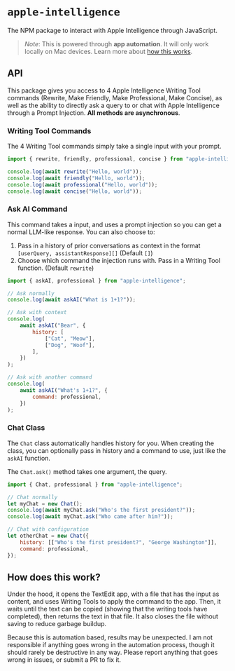 # `apple-intelligence`

The NPM package to interact with Apple Intelligence through JavaScript.

> _Note_: This is powered through **app automation**. It will only work locally on Mac devices. Learn more about [how this works](#how-does-this-work).

## API

This package gives you access to 4 Apple Intelligence Writing Tool commands (Rewrite, Make Friendly, Make Professional, Make Concise), as well as the ability to directly ask a query to or chat with Apple Intelligence through a Prompt Injection. **All methods are asynchronous**.

### Writing Tool Commands

The 4 Writing Tool commands simply take a single input with your prompt.

```javascript
import { rewrite, friendly, professional, concise } from "apple-intelligence";

console.log(await rewrite("Hello, world"));
console.log(await friendly("Hello, world"));
console.log(await professional("Hello, world"));
console.log(await concise("Hello, world"));
```

### Ask AI Command

This command takes a input, and uses a prompt injection so you can get a normal LLM-like response. You can also choose to:

1. Pass in a history of prior conversations as context in the format `[userQuery, assistantResponse][]` (Default `[]`)
2. Choose which command the injection runs with. Pass in a Writing Tool function. (Default `rewrite`)

```javascript
import { askAI, professional } from "apple-intelligence";

// Ask normally
console.log(await askAI("What is 1+1?"));

// Ask with context
console.log(
	await askAI("Bear", {
		history: [
			["Cat", "Meow"],
			["Dog", "Woof"],
		],
	})
);

// Ask with another command
console.log(
	await askAI("What's 1+1?", {
		command: professional,
	})
);
```

### Chat Class

The `Chat` class automatically handles history for you. When creating the class, you can optionally pass in history and a command to use, just like the `askAI` function.

The `Chat.ask()` method takes one argument, the query.

```js
import { Chat, professional } from "apple-intelligence";

// Chat normally
let myChat = new Chat();
console.log(await myChat.ask("Who's the first president?"));
console.log(await myChat.ask("Who came after him?"));

// Chat with configuration
let otherChat = new Chat({
	history: [["Who's the first president?", "George Washington"]],
	command: professional,
});
```

## How does this work?

Under the hood, it opens the TextEdit app, with a file that has the input as content, and uses Writing Tools to apply the command to the app. Then, it waits until the text can be copied (showing that the writing tools have completed), then returns the text in that file. It also closes the file without saving to reduce garbage buildup.

Because this is automation based, results may be unexpected. I am not responsible if anything goes wrong in the automation process, though it should rarely be destructive in any way. Please report anything that goes wrong in issues, or submit a PR to fix it.